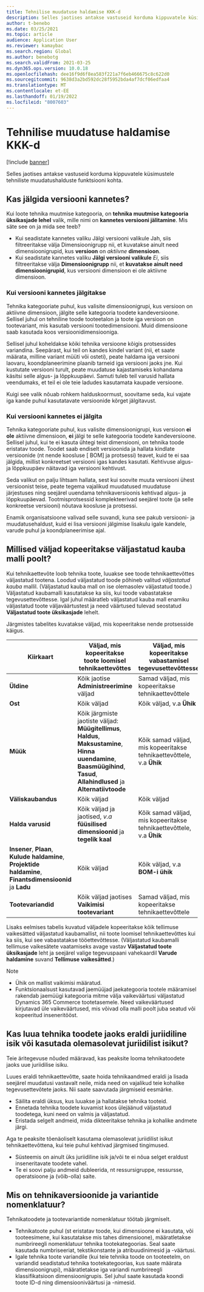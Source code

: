 ```yaml
---
title: Tehnilise muudatuse haldamise KKK-d
description: Selles jaotises antakse vastuseid korduma kippuvatele küsimustele tehniliste muudatushalduste funktsiooni kohta.
author: t-benebo
ms.date: 03/25/2021
ms.topic: article
audience: Application User
ms.reviewer: kamaybac
ms.search.region: Global
ms.author: benebotg
ms.search.validFrom: 2021-03-25
ms.dyn365.ops.version: 10.0.18
ms.openlocfilehash: dee16f9d6f8ea583f221a7f6eb466675c8c622d0
ms.sourcegitcommit: 9638d3a2bd592dc28f5952bda4af7dcf06edfaa4
ms.translationtype: MT
ms.contentlocale: et-EE
ms.lasthandoff: 01/19/2022
ms.locfileid: "8007603"
---
```

# <a name="engineering-change-management-faq"></a>Tehnilise muudatuse haldamise KKK-d

[!include [banner](../includes/banner.md)]

Selles jaotises antakse vastuseid korduma kippuvatele küsimustele tehniliste muudatushalduste funktsiooni kohta.

## <a name="should-i-track-the-version-in-transactions"></a>Kas jälgida versiooni kannetes?

Kui loote tehnika muutmise kategooria, on **tehnika muutmise kategooria üksikasjade lehel** valik, mille nimi on **kannetes versiooni jälitamine**. Mis säte see on ja mida see teeb?

- Kui seadistate kannetes valiku Jälgi versiooni valikule Jah, siis filtreeritakse välja Dimensioonigrupp nii, et kuvatakse ainult need dimensioonigrupid, kus **versioon** on *aktiivne* **dimensioon**.
- Kui seadistate kannetes valiku **Jälgi versiooni valikule** *Ei*, siis filtreeritakse välja **Dimensioonigrupp** nii, et **kuvatakse ainult need dimensioonigrupid**, kus versiooni dimensioon ei ole aktiivne dimensioon.

### <a name="if-you-track-the-version-in-transactions"></a>Kui versiooni kannetes jälgitakse

Tehnika kategooriate puhul, kus valisite dimensioonigrupi, kus versioon on aktiivne dimensioon, jälgite selle kategooria toodete kandeversioone. Sellisel juhul on tehniline toode tooteetalon ja toote iga versioon on tootevariant, mis kasutab versiooni tootedimensiooni. Muid dimensioone saab kasutada koos versioonidimensiooniga.

Sellisel juhul koheldakse kõiki tehnika versioone kõigis protsessides variandina. Seepärast, kui teil on kandes kindel variant (nii, et saate määrata, milline variant müüti või osteti), peate haldama iga versiooni laovaru, koondplaneerimine plaanib tarneid iga versiooni jaoks jne. Kui kustutate versiooni turult, peate muudatuse kajastamiseks kohandama käsitsi selle algus- ja lõppkuupäevi. Samuti tuleb teil varusid hallata veendumaks, et teil ei ole teie ladudes kasutamata kaupade versioone.

Kuigi see valik nõuab rohkem halduskoormust, soovitame seda, kui vajate iga kande puhul kasutatavate versioonide kõrget jälgitavust.

### <a name="if-you-dont-track-the-version-in-transactions"></a>Kui versiooni kannetes ei jälgita

Tehnika kategooriate puhul, kus valisite dimensioonigrupi, kus versioon **ei ole** aktiivne dimensioon, **ei** jälgi te selle kategooria toodete kandeversioone. Sellisel juhul, kui te ei kasuta ühtegi teist dimensiooni, on tehnika toode eristatav toode. Toodet saab endiselt versioonida ja hallata kindlate versioonide (nt nende koosluse \[ BOM] ja protsessi) teavet, kuid te ei saa jälgida, millist konkreetset versiooni igas kandes kasutati. Kehtivuse algus- ja lõppkuupäev näitavad iga versiooni kehtivust.

Seda valikut on palju lihtsam hallata, sest kui soovite muuta versiooni ühest versioonist teise, peate tegema vajalikud muudatused muudatuse järjestuses ning seejärel uuendama tehnikaversioonis kehtivad algus- ja lõppkuupäevad. Tootmisprotsessid komplekteerivad seejärel toote (ja selle konkreetse versiooni) nõutava koosluse ja protsessi.

Enamik organisatsioone valivad selle suvandi, kuna see pakub versiooni- ja muudatusehaldust, kuid ei lisa versiooni jälgimise lisakulu igale kandele, varude puhul ja koondplaneerimise ajal.

## <a name="which-fields-are-copied-from-the-released-item-template"></a>Millised väljad kopeeritakse väljastatud kauba malli poolt?

Kui tehnikaettevõte loob tehnika toote, luuakse see toode tehnikaettevõttes väljastatud tootena. Loodud väljastatud toode põhineb valitud *väljastatud kauba* mallil. (Väljastatud kauba mall on ise olemasolev väljastatud toode.) Väljastatud kaubamalli kasutatakse ka siis, kui toode vabastatakse tegevusettevõttesse. Igal juhul määratleb väljastatud kauba mall enamiku väljastatud toote väljaväärtustest ja need väärtused tulevad seostatud **Väljastatud toote üksikasjade** lehelt.

Järgmistes tabelites kuvatakse väljad, mis kopeeritakse nende protsesside käigus.

| Kiirkaart | Väljad, mis kopeeritakse toote loomisel tehnikaettevõttes | Väljad, mis kopeeritakse vabastamisel tegevusettevõttesse |
|---|---|---|
| **Üldine** | Kõik jaotise **Administreerimine** väljad | Samad väljad, mis kopeeritakse tehnikaettevõttele |
| **Ost** | Kõik väljad | Kõik väljad, v.a **Ühik** |
| **Müük** | Kõik järgmiste jaotiste väljad: **Müügitellimus**, **Haldus**, **Maksustamine**, **Hinna uuendamine**, **Baasmüügihind**, **Tasud**, **Allahindlused** ja **Alternatiivtoode** | Kõik samad väljad, mis kopeeritakse tehnikaettevõttele, v.a **Ühik** |
| **Väliskaubandus** | Kõik väljad | Kõik väljad |
| **Halda varusid** | Kõik väljad ja jaotised, *v.a* **füüsilised dimensioonid** ja **tegelik kaal** | Kõik samad väljad, mis kopeeritakse tehnikaettevõttele, v.a **Ühik** |
| **Insener**, **Plaan**, **Kulude haldamine**, **Projektide haldamine**, **Finantsdimensioonid** ja **Ladu** | Kõik väljad | Kõik väljad, v.a **BOM-i ühik** |
| **Tootevariandid** | Kõik väljad jaotises **Vaikimisi tootevariant** | Samad väljad, mis kopeeritakse tehnikaettevõttele |

Lisaks eelmises tabelis kuvatud väljadele kopeeritakse kõik tellimuse vaikesätted väljastatud kaubamallist, nii toote loomisel tehnikaettevõttes kui ka siis, kui see vabastatakse tööettevõttesse. (Väljastatud kaubamalli tellimuse vaikesätete vaatamiseks avage vastav **Väljastatud toote üksikasjade** leht ja seejärel valige tegevuspaani vahekaardil **Varude haldamine** suvand **Tellimuse vaikesätted**.)

> [!NOTE]
>
> - Ühik on mallist vaikimisi määratud.
> - Funktsionaalsust kasutavad jaemüüjad jaekategooria tootele määramisel rakendab jaemüügi kategooria mitme välja vaikeväärtusi väljastatud Dynamics 365 Commerce tootetasemele. Need vaikeväärtused kirjutavad üle vaikeväärtused, mis võivad olla malli poolt juba seatud või kopeeritud inseneritööst.

## <a name="should-i-create-a-separate-legal-entity-for-engineering-products-or-use-an-existing-legal-entity"></a>Kas luua tehnika toodete jaoks eraldi juriidiline isik või kasutada olemasolevat juriidilist isikut?

Teie äritegevuse nõuded määravad, kas peaksite looma tehnikatoodete jaoks uue juriidilise isiku.

Luues eraldi tehnikaettevõtte, saate hoida tehnikaandmed eraldi ja lisada seejärel muudatusi vastavalt neile, mida need on vajalikud teie kohalike tegevusettevõtete jaoks. Nii saate saavutada järgmiseid eesmärke.

- Säilita eraldi üksus, kus luuakse ja hallatakse tehnika tooteid.
- Ennetada tehnika toodete kuvamist koos ülejäänud väljastatud toodetega, kuni need on valmis ja väljastatud.
- Eristada selgelt andmeid, mida dikteeritakse tehnika ja kohalike andmete järgi.

Aga te peaksite tõenäoliselt kasutama olemasolevat juriidilist isikut tehnikaettevõttena, kui teie puhul kehtivad järgmised tingimused.

- Süsteemis on ainult üks juriidiline isik ja/või te ei nõua selget eraldust inseneritavate toodete vahel.
- Te ei soovi palju andmeid dubleerida, nt ressursigruppe, ressursse, operatsioone ja (võib-olla) saite.

## <a name="what-is-the-nomenclature-for-engineering-versions-and-variants"></a>Mis on tehnikaversioonide ja variantide nomenklatuur?

Tehnikatoodete ja tootevariantide nomenklatuur töötab järgmiselt.

- Tehnikatoote puhul (st eristatav toode, kui dimensioone ei kasutata, või tooteesimene, kui kasutatakse mis tahes dimensioone), määratletakse numbrireegli nomenklatuur tehnika tootekategoorias. Seal saate kasutada numbriseeriat, tekstikonstante ja atribuudinimesid ja -väärtusi.
- Igale tehnika toote variandile (kui teie tehnika toode on tooteetelm, on variandid seadistatud tehnika tootekategoorias, kus saate määrata dimensioonigrupi), määratletakse iga variandi numbrireegli klassifikatsioon dimensioonigrupis. Sel juhul saate kasutada koondi toote ID-d ning dimensiooniväärtusi ja -nimesid.
